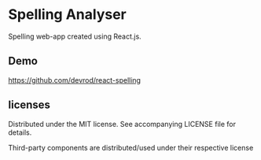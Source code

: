 # Spelling Analyser
Spelling web-app created using React.js.

## Demo
https://github.com/devrod/react-spelling

## licenses
Distributed under the MIT license. See accompanying LICENSE file for details.

Third-party components are distributed/used under their respective license

